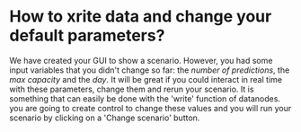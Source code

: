 # How to xrite data and change your default parameters?

We have created your GUI to show a scenario. However, you had some input variables that you didn't change so far: the *number of predictions*, the *max capacity* and the *day*. It will be great if you could interact in real time with these parameters, change them and rerun your scenario. It is something that can easily be done with the 'write' function of datanodes. you are going to create control to change these values and you will run your scenario by clicking on a 'Change scenario' button.
